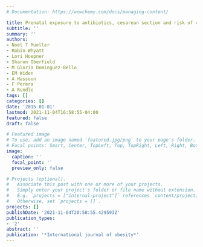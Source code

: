 ```yaml
---
# Documentation: https://wowchemy.com/docs/managing-content/

title: Prenatal exposure to antibiotics, cesarean section and risk of childhood obesity
subtitle: ''
summary: ''
authors:
- Noel T Mueller
- Robin Whyatt
- Lori Hoepner
- Sharon Oberfield
- M Gloria Dominguez-Bello
- EM Widen
- A Hassoun
- F Perera
- A Rundle
tags: []
categories: []
date: '2015-01-01'
lastmod: 2021-11-04T16:58:55-04:00
featured: false
draft: false

# Featured image
# To use, add an image named `featured.jpg/png` to your page's folder.
# Focal points: Smart, Center, TopLeft, Top, TopRight, Left, Right, BottomLeft, Bottom, BottomRight.
image:
  caption: ''
  focal_point: ''
  preview_only: false

# Projects (optional).
#   Associate this post with one or more of your projects.
#   Simply enter your project's folder or file name without extension.
#   E.g. `projects = ["internal-project"]` references `content/project/deep-learning/index.md`.
#   Otherwise, set `projects = []`.
projects: []
publishDate: '2021-11-04T20:58:55.429593Z'
publication_types:
- '2'
abstract: ''
publication: '*International journal of obesity*'
---
```


